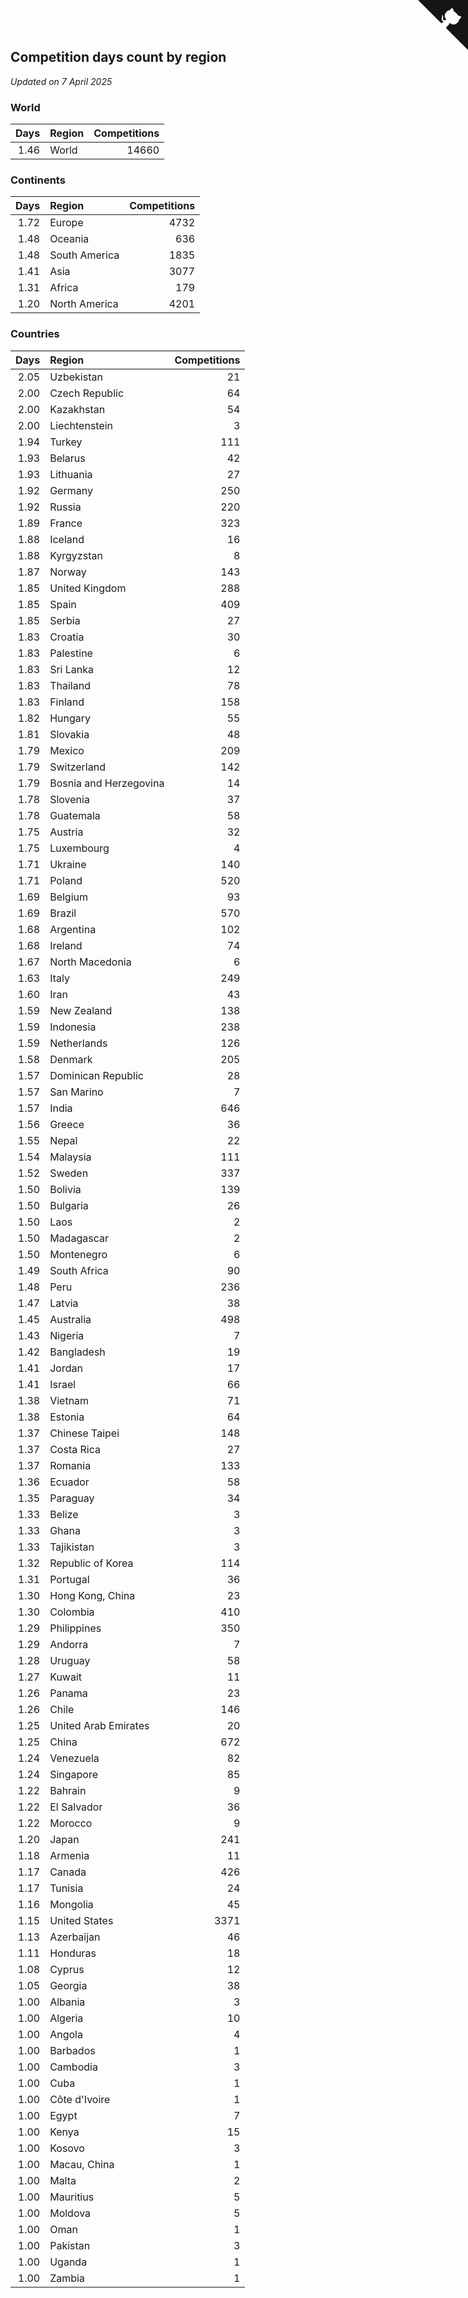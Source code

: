 ## Competition days count by region

*Updated on  7 April 2025*


### World

| Days | Region | Competitions |
| ---: | :--- | ---: |
| 1.46 | World | 14660 |

### Continents

| Days | Region | Competitions |
| ---: | :--- | ---: |
| 1.72 | Europe | 4732 |
| 1.48 | Oceania | 636 |
| 1.48 | South America | 1835 |
| 1.41 | Asia | 3077 |
| 1.31 | Africa | 179 |
| 1.20 | North America | 4201 |

### Countries

| Days | Region | Competitions |
| ---: | :--- | ---: |
| 2.05 | Uzbekistan | 21 |
| 2.00 | Czech Republic | 64 |
| 2.00 | Kazakhstan | 54 |
| 2.00 | Liechtenstein | 3 |
| 1.94 | Turkey | 111 |
| 1.93 | Belarus | 42 |
| 1.93 | Lithuania | 27 |
| 1.92 | Germany | 250 |
| 1.92 | Russia | 220 |
| 1.89 | France | 323 |
| 1.88 | Iceland | 16 |
| 1.88 | Kyrgyzstan | 8 |
| 1.87 | Norway | 143 |
| 1.85 | United Kingdom | 288 |
| 1.85 | Spain | 409 |
| 1.85 | Serbia | 27 |
| 1.83 | Croatia | 30 |
| 1.83 | Palestine | 6 |
| 1.83 | Sri Lanka | 12 |
| 1.83 | Thailand | 78 |
| 1.83 | Finland | 158 |
| 1.82 | Hungary | 55 |
| 1.81 | Slovakia | 48 |
| 1.79 | Mexico | 209 |
| 1.79 | Switzerland | 142 |
| 1.79 | Bosnia and Herzegovina | 14 |
| 1.78 | Slovenia | 37 |
| 1.78 | Guatemala | 58 |
| 1.75 | Austria | 32 |
| 1.75 | Luxembourg | 4 |
| 1.71 | Ukraine | 140 |
| 1.71 | Poland | 520 |
| 1.69 | Belgium | 93 |
| 1.69 | Brazil | 570 |
| 1.68 | Argentina | 102 |
| 1.68 | Ireland | 74 |
| 1.67 | North Macedonia | 6 |
| 1.63 | Italy | 249 |
| 1.60 | Iran | 43 |
| 1.59 | New Zealand | 138 |
| 1.59 | Indonesia | 238 |
| 1.59 | Netherlands | 126 |
| 1.58 | Denmark | 205 |
| 1.57 | Dominican Republic | 28 |
| 1.57 | San Marino | 7 |
| 1.57 | India | 646 |
| 1.56 | Greece | 36 |
| 1.55 | Nepal | 22 |
| 1.54 | Malaysia | 111 |
| 1.52 | Sweden | 337 |
| 1.50 | Bolivia | 139 |
| 1.50 | Bulgaria | 26 |
| 1.50 | Laos | 2 |
| 1.50 | Madagascar | 2 |
| 1.50 | Montenegro | 6 |
| 1.49 | South Africa | 90 |
| 1.48 | Peru | 236 |
| 1.47 | Latvia | 38 |
| 1.45 | Australia | 498 |
| 1.43 | Nigeria | 7 |
| 1.42 | Bangladesh | 19 |
| 1.41 | Jordan | 17 |
| 1.41 | Israel | 66 |
| 1.38 | Vietnam | 71 |
| 1.38 | Estonia | 64 |
| 1.37 | Chinese Taipei | 148 |
| 1.37 | Costa Rica | 27 |
| 1.37 | Romania | 133 |
| 1.36 | Ecuador | 58 |
| 1.35 | Paraguay | 34 |
| 1.33 | Belize | 3 |
| 1.33 | Ghana | 3 |
| 1.33 | Tajikistan | 3 |
| 1.32 | Republic of Korea | 114 |
| 1.31 | Portugal | 36 |
| 1.30 | Hong Kong, China | 23 |
| 1.30 | Colombia | 410 |
| 1.29 | Philippines | 350 |
| 1.29 | Andorra | 7 |
| 1.28 | Uruguay | 58 |
| 1.27 | Kuwait | 11 |
| 1.26 | Panama | 23 |
| 1.26 | Chile | 146 |
| 1.25 | United Arab Emirates | 20 |
| 1.25 | China | 672 |
| 1.24 | Venezuela | 82 |
| 1.24 | Singapore | 85 |
| 1.22 | Bahrain | 9 |
| 1.22 | El Salvador | 36 |
| 1.22 | Morocco | 9 |
| 1.20 | Japan | 241 |
| 1.18 | Armenia | 11 |
| 1.17 | Canada | 426 |
| 1.17 | Tunisia | 24 |
| 1.16 | Mongolia | 45 |
| 1.15 | United States | 3371 |
| 1.13 | Azerbaijan | 46 |
| 1.11 | Honduras | 18 |
| 1.08 | Cyprus | 12 |
| 1.05 | Georgia | 38 |
| 1.00 | Albania | 3 |
| 1.00 | Algeria | 10 |
| 1.00 | Angola | 4 |
| 1.00 | Barbados | 1 |
| 1.00 | Cambodia | 3 |
| 1.00 | Cuba | 1 |
| 1.00 | Côte d'Ivoire | 1 |
| 1.00 | Egypt | 7 |
| 1.00 | Kenya | 15 |
| 1.00 | Kosovo | 3 |
| 1.00 | Macau, China | 1 |
| 1.00 | Malta | 2 |
| 1.00 | Mauritius | 5 |
| 1.00 | Moldova | 5 |
| 1.00 | Oman | 1 |
| 1.00 | Pakistan | 3 |
| 1.00 | Uganda | 1 |
| 1.00 | Zambia | 1 |


<a href="https://github.com/jonatanklosko/wca_statistics" class="github-corner" aria-label="View source on Github"><svg width="80" height="80" viewBox="0 0 250 250" style="fill:#151513; color:#fff; position: absolute; top: 0; border: 0; right: 0;" aria-hidden="true"><path d="M0,0 L115,115 L130,115 L142,142 L250,250 L250,0 Z"></path><path d="M128.3,109.0 C113.8,99.7 119.0,89.6 119.0,89.6 C122.0,82.7 120.5,78.6 120.5,78.6 C119.2,72.0 123.4,76.3 123.4,76.3 C127.3,80.9 125.5,87.3 125.5,87.3 C122.9,97.6 130.6,101.9 134.4,103.2" fill="currentColor" style="transform-origin: 130px 106px;" class="octo-arm"></path><path d="M115.0,115.0 C114.9,115.1 118.7,116.5 119.8,115.4 L133.7,101.6 C136.9,99.2 139.9,98.4 142.2,98.6 C133.8,88.0 127.5,74.4 143.8,58.0 C148.5,53.4 154.0,51.2 159.7,51.0 C160.3,49.4 163.2,43.6 171.4,40.1 C171.4,40.1 176.1,42.5 178.8,56.2 C183.1,58.6 187.2,61.8 190.9,65.4 C194.5,69.0 197.7,73.2 200.1,77.6 C213.8,80.2 216.3,84.9 216.3,84.9 C212.7,93.1 206.9,96.0 205.4,96.6 C205.1,102.4 203.0,107.8 198.3,112.5 C181.9,128.9 168.3,122.5 157.7,114.1 C157.9,116.9 156.7,120.9 152.7,124.9 L141.0,136.5 C139.8,137.7 141.6,141.9 141.8,141.8 Z" fill="currentColor" class="octo-body"></path></svg></a><style>.github-corner:hover .octo-arm{animation:octocat-wave 560ms ease-in-out}@keyframes octocat-wave{0%,100%{transform:rotate(0)}20%,60%{transform:rotate(-25deg)}40%,80%{transform:rotate(10deg)}}@media (max-width:500px){.github-corner:hover .octo-arm{animation:none}.github-corner .octo-arm{animation:octocat-wave 560ms ease-in-out}}</style>
